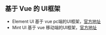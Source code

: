 ## 基于 Vue 的 UI框架

* Element UI    基于 vue pc端的UI框架，[官方地址](http://element-cn.eleme.io)
* Mint    UI    基于 vue 移动端的UI框架，[官方地址](http://mint-ui.github.io/)